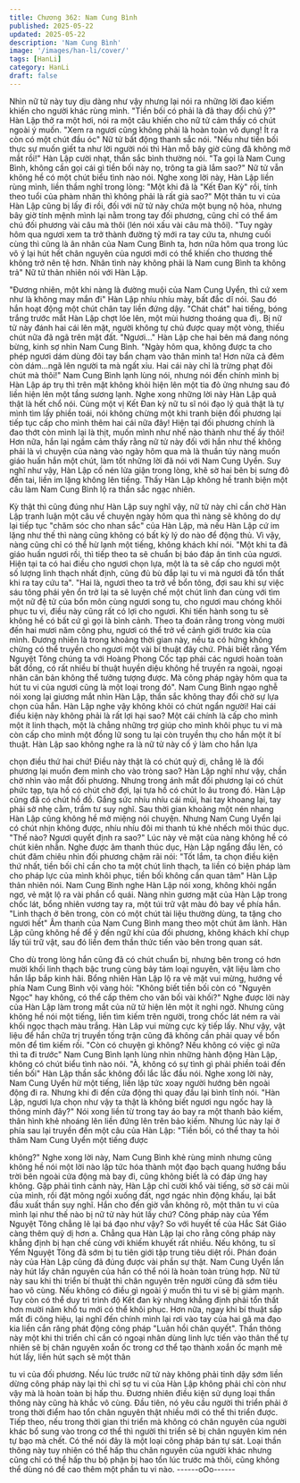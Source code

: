 ```yaml
---
title: Chương 362: Nam Cung Bình
published: 2025-05-22
updated: 2025-05-22
description: 'Nam Cung Bình'
image: '/images/han-li/cover/'
tags: [HanLi]
category: HanLi
draft: false
---
```


Nhìn nữ tử này tuy dịu dàng như vậy nhưng lại nói ra những lời
đao kiếm khiến cho người khác rùng mình.
"Tiền bối có phải là đã thay đổi chủ ý?" Hàn Lập thở ra một hơi,
nói ra một câu khiến cho nữ tử cảm thấy có chút ngoài ý muốn.
"Xem ra ngươi cũng không phải là hoàn toàn vô dụng! Ít ra còn có
một chút đầu óc" Nữ tử bất động thanh sắc nói.
"Nếu như tiền bối thực sự muốn giết ta như lời người nói thì Hàn
mỗ bây giờ cũng đã không mở mắt rồi!" Hàn Lập cười nhạt, thần
sắc bình thường nói.
"Ta gọi là Nam Cung Bình, không cần gọi cái gì tiền bối này nọ,
trông ta già lắm sao?" Nữ tử vẫn không hề có một chút biểu tình
nào nói.
Nghe xong lời này, Hàn Lập liền rùng mình, liền thầm nghĩ trong
lòng: "Một khi đã là "Kết Đan Kỳ" rồi, tính theo tuổi của phàm
nhân thì không phải là rất già sao?"
Một thân tu vi của Hàn Lập cũng bị lấy đi rồi, đối với nữ tử này
chứa một bụng nộ hỏa, nhưng bây giờ tính mệnh mình lại nằm
trong tay đối phương, cũng chỉ có thể ám chú đối phương vài câu
mà thôi (lén nói xấu vài câu mà thôi).
"Tuy ngày hôm qua ngươi xem ta trở thành đường tỷ mới ra tay
cứu ta, nhưng cuối cùng thì cũng là ân nhân của Nam Cung Bình
ta, hơn nữa hôm qua trong lúc vô ý lại hút hết chân nguyên của
ngươi mới có thể khiến cho thương thế không trở nên tệ hơn.
Nhân tình này không phải là Nam cung Bình ta không trả" Nữ tử
thản nhiên nói với Hàn Lập.

"Đương nhiên, một khi nàng là đường muội của Nam Cung Uyển,
thì cứ xem như là không may mắn đi" Hàn Lập nhíu nhíu mày, bất
đắc dĩ nói.
Sau đó hắn hoạt động một chút chân tay liền đứng dậy.
"Chát chát" hai tiếng, bóng trắng trước mắt Hàn Lập chợt lóe lên,
một mùi hương thoáng qua đi,. Bị nữ tử này đánh hai cái lên mặt,
người không tự chủ được quay một vòng, thiếu chút nữa đã ngã
trên mặt đất.
"Ngươi…" Hàn Lập che hai bên má đang nóng bừng, kinh sợ nhìn
Nam Cung Bình.
"Ngày hôm qua, không được ta cho phép ngươi dám dùng đôi tay
bẩn chạm vào thân mình ta! Hơn nữa cả đêm còn dám…ngã lên
người ta mà ngất xỉu. Hai cái này chỉ là trừng phạt đôi chút mà
thôi!" Nam Cung Bình lạnh lùng nói, nhưng nói đến chính mình bị
Hàn Lập áp trụ thì trên mặt không khỏi hiện lên một tia đỏ ửng
nhưng sau đó liền hiện lên một tầng sương lạnh.
Nghe xong những lời này Hàn Lập quả thật là hết chổ nói.
Cùng một vị Kết Đan kỳ nữ tu sĩ nói đạo lý quả thật là tự mình tìm
lấy phiền toái, nói không chừng một khi tranh biện đối phương lại
tiếp tục cấp cho mình thêm hai cái nữa đây! Hiện tại đối phương
chính là đao thớt còn mình lại là thịt, muốn mình như nhế nào
thành như thế ấy thôi!
Hơn nữa, hắn lại ngầm cảm thấy rằng nữ tử này đối với hắn như
thế không phải là vì chuyện của nàng vào ngày hôm qua mà là
thuần túy nàng muốn giáo huấn hắn một chút, làm tốt những lời
đã nói với Nam Cung Uyển.
Suy nghĩ như vậy, Hàn Lập cố nén lửa giận trong lòng, khẽ sờ hai
bên bị sưng đỏ đến tai, liền im lặng không lên tiếng.
Thấy Hàn Lập không hề tranh biện một câu làm Nam Cung Bình
lộ ra thần sắc ngạc nhiên.

Kỳ thật thì cũng đúng như Hàn Lập suy nghĩ vậy, nữ tử này chỉ
cần chờ Hàn Lập tranh luận một câu về chuyện ngày hôm qua thì
nàng sẽ không do dự lại tiếp tục "chăm sóc cho nhan sắc" của
Hàn Lập, mà nếu Hàn Lập cứ im lặng như thế thì nàng cũng
không có bất kỳ lý do nào để động thủ.
Vì vậy, nàng cũng chỉ có thể hừ lạnh một tiếng, không khách khí
nói.
"Một khi ta đã giáo huấn ngươi rồi, thì tiếp theo ta sẽ chuẩn bị báo
đáp ân tình của ngươi. Hiện tại ta có hai điều cho ngươi chọn lựa,
một là ta sẽ cấp cho ngươi một số lượng linh thạch nhất định,
cũng đủ bù đắp lại tu vi mà ngươi đã tổn thất khi ra tay cứu ta".
"Hai là, ngươi theo ta trở về bổn tông, đợi sau khi sự việc sáu tông
phái yên ổn trở lại ta sẽ luyện chế một chút linh đan cùng với tìm
một nữ đệ tử của bổn môn cùng ngươi song tu, cho ngươi mau
chóng khôi phục tu vi, điều này cũng rất có lợi cho ngươi. Khi tiến
hành song tu sẽ không hề có bất cứ gì gọi là bình cảnh. Theo ta
đoán rằng trong vòng mười đến hai mươi năm công phu, ngươi có
thể trở về cảnh giới trước kia của mình. Đương nhiên là trong
khoảng thời gian này, nếu ta có hứng không chừng có thể truyền
cho ngươi một vài bí thuật đây chứ. Phải biết rằng Yểm Nguyệt
Tông chúng ta với Hoàng Phong Cốc tạp phái các ngươi hoàn
toàn bất đồng, có rất nhiều bí thuật huyền diệu không hề truyền ra
ngoài, ngoại nhân căn bản không thể tưởng tượng được. Mà công
pháp ngày hôm qua ta hút tu vi của ngươi cũng là một loại trong
đó".
Nam Cung Bình ngạo nghễ nói xong lại giương mắt nhìn Hàn
Lập, thần sắc không thay đổi chờ sự lựa chọn của hắn.
Hàn Lập nghe vậy không khỏi có chút ngẩn người!
Hai cái điều kiện này không phải là rất lợi hại sao?
Một cái chính là cấp cho mình một ít linh thạch, một là chẳng
những trợ giúp cho mình khôi phục tu vi mà còn cấp cho mình
một đồng lữ song tu lại còn truyền thụ cho hắn một ít bí thuật.
Hàn Lập sao không nghe ra là nữ tử này cố ý làm cho hắn lựa

chọn điều thứ hai chứ!
Điều này thật là có chút quỷ dị, chẳng lẽ là đối phương lại muốn
đem mình cho vào tròng sao?
Hàn Lập nghĩ như vậy, chần chờ nhìn vào mắt đối phương.
Nhưng trong ánh mắt đối phương lại có chút phức tạp, tựa hồ có
chút chờ đợi, lại tựa hồ có chút lo âu trong đó.
Hàn Lập cũng đã có chút hồ đồ. Gắng sức nhíu nhíu cái mũi, hai
tay khoang lại, tay phải sờ nhẹ cằm, trầm tư suy nghĩ.
Sau thời gian khoảng một nén nhang Hàn Lập cũng không hề mở
miệng nói chuyện. Nhưng Nam Cung Uyển lại có chút nhịn không
được, nhíu nhíu đôi mi thanh tú khẻ nhếch môi thúc dục.
"Thế nào? Ngươi quyết định ra sao?" Lúc này vẻ mặt của nàng
không hề có chút kiên nhẫn.
Nghe được âm thanh thúc dục, Hàn Lập ngẩng đầu lên, có chút
đăm chiêu nhìn đối phương chậm rãi nói:
"Tốt lắm, ta chọn điều kiện thứ nhất, tiền bối chỉ cần cho ta một
chút linh thạch, ta liền có biện pháp làm cho pháp lực của mình
khôi phục, tiền bối không cần quan tâm" Hàn Lập thản nhiên nói.
Nam Cung Bình nghe Hàn Lập nói xong, không khỏi ngẩn ngơ, vẻ
mặt lộ ra vài phần cổ quái.
Nàng nhìn gương mặt của Hàn Lập trong chốc lát, bổng nhiên
vương tay ra, một túi trữ vật màu đỏ bay về phía hắn.
"Linh thạch ở bên trong, còn có một chút tài liệu thường dùng, ta
tặng cho ngươi hết" Âm thanh của Nam Cung Bình mang theo
một chút âm lãnh.
Hàn Lập cũng không hề để ý đến ngữ khí của đối phương, không
khách khí chụp lấy túi trữ vật, sau đó liền đem thần thức tiến vào
bên trong quan sát.

Cho dù trong lòng hắn cũng đã có chút chuẩn bị, nhưng bên trong
có hơn mười khối linh thạch bậc trung cùng bảy tám loại nguyên,
vật liệu làm cho hắn lắp bắp kinh hãi.
Bổng nhiên Hàn Lập lộ ra vẻ mặt vui mừng, hướng về phía Nam
Cung Bình vội vàng hỏi:
"Không biết tiền bối còn có "Nguyên Ngọc" hay không, có thể cấp
thêm cho vãn bối vài khối?"
Nghe được lời này của Hàn Lập làm trong mắt của nữ tử hiện lên
một ít nghi ngờ.
Nhưng cũng không hề nói một tiếng, liền tìm kiếm trên người,
trong chốc lát ném ra vài khối ngọc thạch màu trắng. Hàn Lâp vui
mừng cực kỳ tiếp lấy.
Như vậy, vật liệu để hắn chữa trị truyền tống trận cũng đã không
cần phải quay về bổn môn để tìm kiếm rồi.
"Còn có chuyện gì không? Nếu không có việc gì nữa thì ta đi
trước" Nam Cung Bình lạnh lùng nhìn những hành động Hàn Lập,
không có chút biểu tình nào nói.
"À, không có sự tình gì phải phiền toái đến tiền bối" Hàn Lập thần
sắc không đổi lắc lắc đầu nói.
Nghe xong lời này, Nam Cung Uyển hừ một tiếng, liền lập tức
xoay người hướng bên ngoài động đi ra.
Nhưng khi đi đến cửa động thì quay đầu lại bình tĩnh nói.
"Hàn Lập, ngươi lựa chọn như vậy ta thật là không biết ngươi ngu
ngốc hay là thông minh đây?"
Nói xong liền từ trong tay áo bay ra một thanh bảo kiếm, thân
hình khẻ nhoáng lên liền đứng lên trên bảo kiếm.
Nhưng lúc này lại ở phía sau lại truyền đến một câu của Hàn Lập:
"Tiền bối, có thể thay ta hỏi thăm Nam Cung Uyển một tiếng được

không?"
Nghe xong lời này, Nam Cung Bình khẻ rùng mình nhưng cũng
không hề nói một lời nào lập tức hóa thành một đạo bạch quang
hướng bầu trời bên ngoài cửa động mà bay đi, cũng không biết là
có đáp ứng hay không.
Gặp phải tình cảnh này, Hàn Lập chỉ cười khổ vài tiếng, sờ sờ cái
mũi của mình, rồi đặt mông ngồi xuống đất, ngơ ngác nhìn động
khấu, lại bắt đầu xuất thần suy nghĩ.
Hắn cho đến giờ vẫn không rõ, một thân tu vi của mình lại như
thế nào bị nữ tử này hút lấy chứ?
Công pháp này của Yểm Nguyệt Tông chẳng lẽ lại bá đạo như
vậy? So với huyết tế của Hắc Sát Giáo càng thêm quỷ dị hơn a.
Chẳng qua Hàn Lập lại cho rằng công pháp này khẳng định bị
hạn chế cùng với khiếm khuyết rất nhiều. Nếu không, tu sĩ Yểm
Nguyệt Tông đã sớm bị tu tiên giới tập trung tiêu diệt rồi.
Phán đoán này của Hàn Lập cũng đã đúng được vài phần sự
thật.
Nam Cung Uyển lần này hút lấy chân nguyên của hắn có thể nói
là hoàn toàn trùng hợp.
Nữ tử này sau khi thi triển bí thuật thì chân nguyên trên người
cũng đã sớm tiêu hao vô cùng. Nếu không có điều gì ngoài ý
muốn thì tu vi sẽ bị giảm mạnh. Tuy còn có thể duy trì trình độ Kết
đan kỳ nhưng khẳng định phải tổn thất hơn mười năm khổ tu mới
có thể khôi phục.
Hơn nữa, ngay khi bí thuật sắp mất đi công hiệu, lại nghĩ đến
chính mình lại rơi vào tay của hai gã ma đạo kia liền cắn răng
phát động công pháp "Luân hồi chân quyết".
Thần thông này một khi thi triển chỉ cần có ngoại nhân dùng linh
lực tiến vào thân thể tự nhiên sẽ bị chân nguyên xoắn ốc trong cơ
thể tạo thành xoắn ốc mạnh mẽ hút lấy, liền hút sạch sẽ một thân

tu vi của đối phương. Nếu lúc trước nữ tử này không phải tỉnh
dậy sớm liền dừng công pháp này lại thì chỉ sợ tu vi của Hàn Lập
không phải chỉ còn như vậy mà là hoàn toàn bị hấp thu.
Đương nhiên điều kiện sử dụng loại thần thông này cũng hà khắc
vô cùng.
Đầu tiên, nó yêu cầu người thi triển phải ở trong thời điểm hao tổn
chân nguyên thật nhiều mới có thể thi triển được.
Tiếp theo, nếu trong thời gian thi triển mà không có chân nguyên
của người khác bổ sung vào trong cơ thể thì người thi triển sẽ bị
chân nguyên kìm nén tự bạo mà chết. Có thể nói đây là một loại
công pháp bán tự sát.
Loại thần thông này tuy nhiên có thể hấp thu chân nguyên của
người khác nhưng cũng chỉ có thể hấp thu bộ phận bị hao tổn lúc
trước mà thôi, cũng không thể dùng nó đề cao thêm một phần tu
vi nào.
------oOo------
